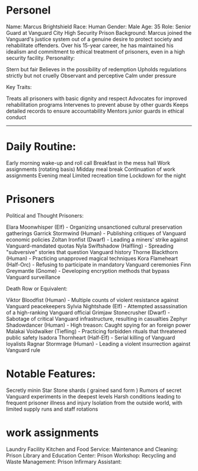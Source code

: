 # Personel
Name: Marcus Brightshield
Race: Human
Gender: Male
Age: 35
Role: Senior Guard at Vanguard City High Security Prison
Background:
Marcus joined the Vanguard's justice system out of a genuine desire to protect society and rehabilitate offenders. Over his 15-year career, he has maintained his idealism and commitment to ethical treatment of prisoners, even in a high security facility.
Personality:

Stern but fair
Believes in the possibility of redemption
Upholds regulations strictly but not cruelly
Observant and perceptive
Calm under pressure

Key Traits:

Treats all prisoners with basic dignity and respect
Advocates for improved rehabilitation programs
Intervenes to prevent abuse by other guards
Keeps detailed records to ensure accountability
Mentors junior guards in ethical conduct

-----------------------------


# Daily Routine:

Early morning wake-up and roll call
Breakfast in the mess hall
Work assignments (rotating basis)
Midday meal break
Continuation of work assignments
Evening meal
Limited recreation time
Lockdown for the night

# Prisoners
Political and Thought Prisoners:

Elara Moonwhisper (Elf) - Organizing unsanctioned cultural preservation gatherings
Garrick Stormwind (Human) - Publishing critiques of Vanguard economic policies
Zoltan Ironfist (Dwarf) - Leading a miners' strike against Vanguard-mandated quotas
Nyla Swiftshadow (Halfling) - Spreading "subversive" stories that question Vanguard history
Thorne Blackthorn (Human) - Practicing unapproved magical techniques
Kora Flameheart (Half-Orc) - Refusing to participate in mandatory Vanguard ceremonies
Finn Greymantle (Gnome) - Developing encryption methods that bypass Vanguard surveillance

Death Row or Equivalent:

Viktor Bloodfist (Human) - Multiple counts of violent resistance against Vanguard peacekeepers
Sylvia Nightshade (Elf) - Attempted assassination of a high-ranking Vanguard official
Grimjaw Stonecrusher (Dwarf) - Sabotage of critical Vanguard infrastructure, resulting in casualties
Zephyr Shadowdancer (Human) - High treason: Caught spying for an foreign power
Malakai Voidwalker (Tiefling) - Practicing forbidden rituals that threatened public safety
Isadora Thornheart (Half-Elf) - Serial killing of Vanguard loyalists
Ragnar Stormrage (Human) - Leading a violent insurrection against Vanguard rule


# Notable Features:

Secretly minin Star Stone shards ( grained sand form )
Rumors of secret Vanguard experiments in the deepest levels
Harsh conditions leading to frequent prisoner illness and injury
Isolation from the outside world, with limited supply runs and staff rotations

# work assignments
Laundry Facility
Kitchen and Food Service:
Maintenance and Cleaning:
Prison Library and Education Center:
Prison Workshop:
Recycling and Waste Management:
Prison Infirmary Assistant:

